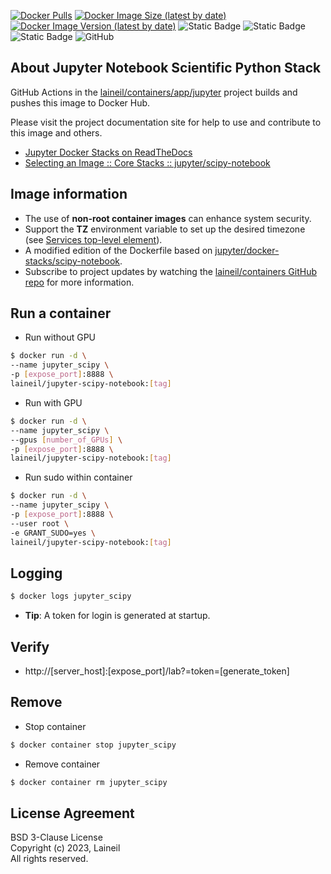 [![Docker Pulls](https://img.shields.io/docker/pulls/laineil/jupyter-scipy-notebook)](https://hub.docker.com/r/laineil/jupyter-scipy-notebook) [![Docker Image Size (latest by date)](https://img.shields.io/docker/image-size/laineil/jupyter-scipy-notebook?sort=date)](https://hub.docker.com/r/laineil/jupyter-scipy-notebook/tags) [![Docker Image Version (latest by date)](https://img.shields.io/docker/v/laineil/jupyter-scipy-notebook?sort=date)](https://hub.docker.com/r/laineil/jupyter-scipy-notebook/tags) ![Static Badge](https://img.shields.io/badge/python-3.10%20%7C%203.11-blue) ![Static Badge](https://img.shields.io/badge/cuda-11.8%20%7C%2012.2-blue) ![Static Badge](https://img.shields.io/badge/arch-x86__64%20%7C%20arm64%20%7C%20ppc64le-blue) ![GitHub](https://img.shields.io/github/license/laineil/containers)

## About Jupyter Notebook Scientific Python Stack

GitHub Actions in the [laineil/containers/app/jupyter](https://github.com/laineil/containers/tree/main/app/jupyter) project builds and pushes this image to Docker Hub.

Please visit the project documentation site for help to use and contribute to this image and others.

- [Jupyter Docker Stacks on ReadTheDocs](https://jupyter-docker-stacks.readthedocs.io/en/latest/index.html)
- [Selecting an Image :: Core Stacks :: jupyter/scipy-notebook](https://jupyter-docker-stacks.readthedocs.io/en/latest/using/selecting.html#jupyter-scipy-notebook)

## Image information

- The use of **non-root container images** can enhance system security.
- Support the **TZ** environment variable to set up the desired timezone (see [Services top-level element](https://docs.docker.com/compose/compose-file/05-services/)).
- A modified edition of the Dockerfile based on [jupyter/docker-stacks/scipy-notebook](https://github.com/jupyter/docker-stacks/blob/main/images/scipy-notebook/Dockerfile).
- Subscribe to project updates by watching the [laineil/containers GitHub repo](https://github.com/laineil/containers) for more information.

## Run a container

- Run without GPU

```bash
$ docker run -d \
--name jupyter_scipy \
-p [expose_port]:8888 \
laineil/jupyter-scipy-notebook:[tag]
```

- Run with GPU

```bash
$ docker run -d \
--name jupyter_scipy \
--gpus [number_of_GPUs] \
-p [expose_port]:8888 \
laineil/jupyter-scipy-notebook:[tag]
```

- Run sudo within container

```bash
$ docker run -d \
--name jupyter_scipy \
-p [expose_port]:8888 \
--user root \
-e GRANT_SUDO=yes \
laineil/jupyter-scipy-notebook:[tag]
```

## Logging

```bash
$ docker logs jupyter_scipy
```

- **Tip**: A token for login is generated at startup.

## Verify

- http://[server_host]:[expose_port]/lab?=token=[generate_token]

## Remove

- Stop container

```bash
$ docker container stop jupyter_scipy
```

- Remove container

```bash
$ docker container rm jupyter_scipy
```

## License Agreement

BSD 3-Clause License  
Copyright (c) 2023, Laineil  
All rights reserved.
